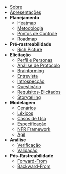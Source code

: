 - [Sobre](/README)
- [Apresentações](apresentacoes.md)
- **Planejamento**
  - [Heatmap](planejamento/Heatmap.md)
  - [Metodologia](planejamento/Metodologia.md)
  - [Pontos de Controle](planejamento/Ponto-de-controle.md)
  - [Roadmap](planejamento/Roadmap.md)
- **Pré-rastreabilidade**
  - [Rich Picture](Pré-Rastreabilidade/Rich-Picture.md)
- **Elicitação**
  - [Perfil e Personas](Elicitação/personas.md)
  - [Análise de Protocolo](Elicitação/Análise-de-Protocolo.md)
  - [Braintorming](Elicitação/Braintorming.md)
  - [Entrevista](Elicitação/Entrevista.md)
  - [Introspecção](ElicitaÇão/Introspecção.md)
  - [Questinário](Elicitação/Questionário.md)
  - [Requisitos-Elicitados](Elicitação/Requisitos-Elicitados.md)
  - [Storytelling](Elicitação/Storytelling.md)
- **Modelagem**
  - [Cenários](modelagem/Cenários.md)
  - [Léxicos](modelagem/Léxicos.md)
  - [Casos de Uso](modelagem/Casos-de-uso.md)
  - [Especificação ](modelagem/Especificacao.md)
  - [NFR Framework](modelagem/NFR-Framework.md)
  - [Ágil](modelagem/Ágil.md)
- **Análise**
  - [Verificação](Análise/Validação.md)
  - [Validação](Análise/Verificação.md)
- **Pós-Rastreabilidade**
  - [Forward-From](Pós-Rastreabilidade/Foward-From.md)
  - [Backward-From](Pós-Rastreabilidade/Backward-From.md)
